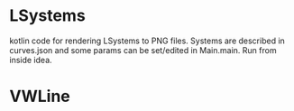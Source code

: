 # LSystems
kotlin code for rendering LSystems to PNG files. Systems are described in curves.json and some params can be set/edited
 in Main.main. Run from inside idea.
# VWLine
